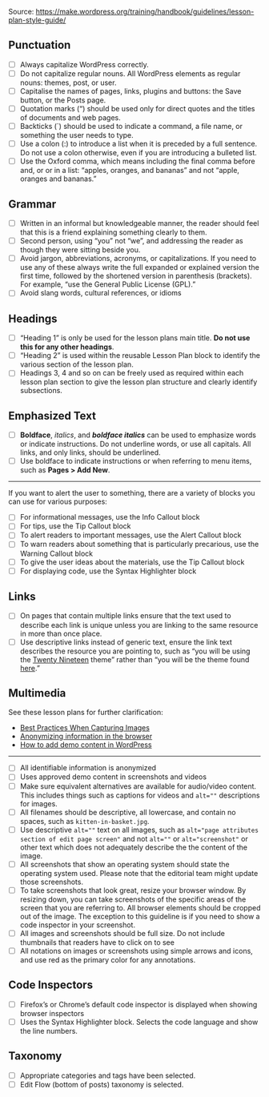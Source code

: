 
Source: https://make.wordpress.org/training/handbook/guidelines/lesson-plan-style-guide/

## Punctuation
 - [ ] Always capitalize WordPress correctly.
 - [ ] Do not capitalize regular nouns. All WordPress elements as regular nouns: themes, post, or user.
 - [ ] Capitalise the names of pages, links, plugins and buttons: the Save button, or the Posts page.
 - [ ] Quotation marks (“) should be used only for direct quotes and the titles of documents and web pages.
 - [ ] Backticks (`) should be used to indicate a command, a file name, or something the user needs to type.
 - [ ] Use a colon (:) to introduce a list when it is preceded by a full sentence. Do not use a colon otherwise, even if you are introducing a bulleted list.
 - [ ] Use the Oxford comma, which means including the final comma before and, or or in a list: “apples, oranges, and bananas” and not “apple, oranges and bananas.”

## Grammar
 - [ ] Written in an informal but knowledgeable manner, the reader should feel that this is a friend explaining something clearly to them.
 - [ ] Second person, using “you” not “we”, and addressing the reader as though they were sitting beside you.
 - [ ] Avoid jargon, abbreviations, acronyms, or capitalizations. If you need to use any of these always write the full expanded or explained version the first time, followed by the shortened version in parenthesis (brackets). For example, “use the General Public License (GPL).”
 - [ ] Avoid slang words, cultural references, or idioms

## Headings
 - [ ] “Heading 1” is only be used for the lesson plans main title.  **Do not use this for any other headings**.
 - [ ] “Heading 2” is used within the reusable Lesson Plan block to identify the various section of the lesson plan.
 - [ ] Headings 3, 4 and so on can be freely used as required within each lesson plan section to give the lesson plan structure and clearly identify subsections.

## Emphasized Text
 - [ ] **Boldface**,  _italics_, and  **_boldface italics_**  can be used to emphasize words or indicate instructions. Do not underline words, or use all capitals. All links, and only links, should be underlined.
 - [ ] Use boldface to indicate instructions or when referring to menu items, such as  **Pages > Add New**.
 ___
 If you want to alert the user to something, there are a variety of blocks you can use for various purposes:
 - [ ] For informational messages, use the Info Callout block
 - [ ]  For tips, use the Tip Callout block
 - [ ]  To alert readers to important messages, use the Alert Callout block
 - [ ] To warn readers about something that is particularly precarious, use the Warning Callout block
 - [ ] To give the user ideas about the materials, use the Tip Callout block
 - [ ]  For displaying code, use the Syntax Highlighter block

## Links
 - [ ] On pages that contain multiple links ensure that the text used to describe each link is unique unless you are linking to the same resource in more than once place.
 - [ ] Use descriptive links instead of generic text, ensure the link text describes the resource you are pointing to, such as “you will be using the  [Twenty Nineteen](https://wordpress.org/themes/twentynineteen/)  theme” rather than “you will be the theme found  [here](https://wordpress.org/themes/twentynineteen/).”

## Multimedia
See these lesson plans for further clarification:
- [Best Practices When Capturing Images](https://learn.wordpress.org/lesson-plan/best-practices-when-capturing-images/)
- [Anonymizing information in the browser](https://learn.wordpress.org/lesson-plan/anonymizing-information-in-the-browser/)
- [How to add demo content in WordPress](https://learn.wordpress.org/lesson-plan/how-to-add-demo-content-in-wordpress/)
___

 - [ ]  All identifiable information is anonymized
 - [ ]  Uses approved demo content in screenshots and videos
 - [ ] Make sure equivalent alternatives are available for audio/video content. This includes things such as captions for videos and `alt=""` descriptions for images.
 - [ ] All filenames should be descriptive, all lowercase, and contain no spaces, such as  `kitten-in-basket.jpg`.
 - [ ] Use descriptive  `alt=""`  text on all images, such as  `alt="page attributes section of edit page screen"`  and not  `alt=""`  or  `alt="screenshot"`  or other text which does not adequately describe the the content of the image.
 - [ ] All screenshots that show an operating system should state the operating system used. Please note that the editorial team might update those screenshots.
 - [ ] To take screenshots that look great, resize your browser window. By resizing down, you can take screenshots of the specific areas of the screen that you are referring to. All browser elements should be cropped out of the image. The exception to this guideline is if you need to show a code inspector in your screenshot.
 - [ ] All images and screenshots should be full size. Do not include thumbnails that readers have to click on to see
 - [ ] All notations on images or screenshots using simple arrows and icons, and use red as the primary color for any annotations.

## Code Inspectors
 - [ ] Firefox’s or Chrome’s default code inspector is displayed when showing browser inspectors
 - [ ] Uses the Syntax Highlighter block. Selects the code language and show the line numbers.

## Taxonomy
 - [ ] Appropriate categories and tags have been selected.
 - [ ] Edit Flow (bottom of posts) taxonomy is selected.
